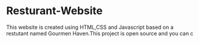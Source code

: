 # Resturant-Website
This website is created using HTML,CSS and Javascript based on a restutant named Gourmen Haven.This project is open source and you can c
